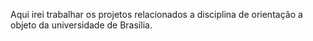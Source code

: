 Aqui irei trabalhar os projetos relacionados a disciplina de  orientação a objeto da universidade de Brasília. 
